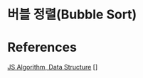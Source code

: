 # 버블 정렬(Bubble Sort)

# References

[JS Algorithm, Data Structure](https://velog.io/@yujo/JS%EB%B2%84%EB%B8%94-%EC%A0%95%EB%A0%ACBubble-Sort)
[]
